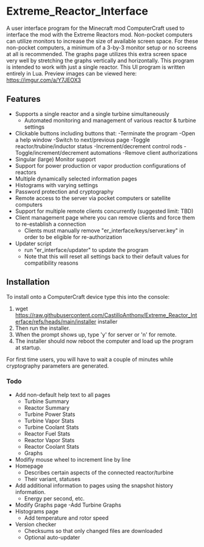 # Extreme_Reactor_Interface
A user interface program for the Minecraft mod ComputerCraft used to interface the mod with the Extreme Reactors mod. Non-pocket computers can utilize monitors to increase the size of available screen space. For these non-pocket computers, a minimum of a 3-by-3 monitor setup or no screens at all is recommended. The graphs page utilizes this extra screen space very well by stretching the graphs vertically and horizontally. This program is intended to work with just a single reactor. This UI program is written entirely in Lua. Preview images can be viewed here: https://imgur.com/a/Y7JEOX3

## Features
- Supports a single reactor and a single turbine simultaneously
    - Automated monitoring and management of various reactor & turbine settings
- Clickable buttons including buttons that:
    -Terminate the program
    -Open a help window
    -Switch to next/previous page
    -Toggle reactor/trubine/inductor status
    -Increment/decrement control rods
    -Toggle/increment/decrement automations
    -Remove client authorizations
- Singular (large) Monitor support
- Support for power production or vapor production configurations of reactors
- Multiple dynamically selected information pages
- Histograms with varying settings
- Password protection and cryptography
- Remote access to the server via pocket computers or satellite computers
- Support for multiple remote clients concurrently (suggested limit: TBD)
- Client management page where you can remove clients and force them to re-establish a connection
    - Clients must manually remove "er_interface/keys/server.key" in order to be eligible for re-authorization
- Updater script
    - run "er_interface/updater" to update the program
    - Note that this will reset all settings back to their default values for compatibility reasons

## Installation
To install onto a ComputerCraft device type this into the console: 
1. wget https://raw.githubusercontent.com/CastilloAnthony/Extreme_Reactor_Interface/refs/heads/main/installer installer
2. Then run the installer.
3. When the prompt shows up, type 'y' for server or 'n' for remote.
4. The installer should now reboot the computer and load up the program at startup.

For first time users, you will have to wait a couple of minutes while cryptography parameters are generated.

### Todo
- Add non-default help text to all pages
    - Turbine Summary
    - Reactor Summary
    - Turbine Power Stats
    - Turbine Vapor Stats
    - Turbine Coolant Stats 
    - Reactor Fuel Stats
    - Reactor Vapor Stats
    - Reactor Coolant Stats
    - Graphs
- Modifiy mouse wheel to increment line by line
- Homepage
    - Describes certain aspects of the connected reactor/turbine
    - Their variant, statuses
- Add additional information to pages using the snapshot history information.
    - Energy per second, etc.
- Modify Graphs page
    -Add Turbine Graphs
- Histograms page
    - Add temperature and rotor speed
- Version checker
    - Checksums so that only changed files are downloaded
    - Optional auto-updater